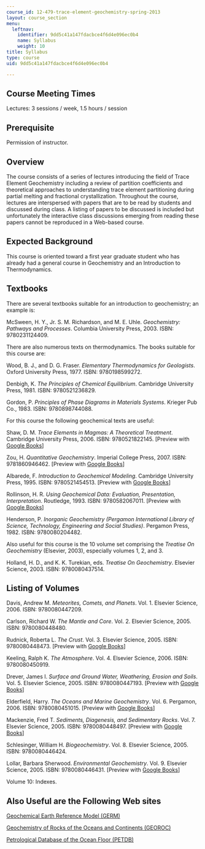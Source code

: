 ```yaml
---
course_id: 12-479-trace-element-geochemistry-spring-2013
layout: course_section
menu:
  leftnav:
    identifier: 9dd5c41a147fdacbce4f6d4e096ec0b4
    name: Syllabus
    weight: 10
title: Syllabus
type: course
uid: 9dd5c41a147fdacbce4f6d4e096ec0b4

---
```


Course Meeting Times
--------------------

Lectures: 3 sessions / week, 1.5 hours / session

Prerequisite
------------

Permission of instructor.

Overview
--------

The course consists of a series of lectures introducing the field of Trace Element Geochemistry including a review of partition coefficients and theoretical approaches to understanding trace element partitioning during partial melting and fractional crystallization. Throughout the course, lectures are interspersed with papers that are to be read by students and discussed during class. A listing of papers to be discussed is included but unfortunately the interactive class discussions emerging from reading these papers cannot be reproduced in a Web-based course.

Expected Background
-------------------

This course is oriented toward a first year graduate student who has already had a general course in Geochemistry and an Introduction to Thermodynamics.

Textbooks
---------

There are several textbooks suitable for an introduction to geochemistry; an example is:

McSween, H. Y., Jr. S. M. Richardson, and M. E. Uhle. _Geochemistry: Pathways and Processes_. Columbia University Press, 2003. ISBN: 9780231124409.

There are also numerous texts on thermodynamics. The books suitable for this course are:

Wood, B. J., and D. G. Fraser. _Elementary Thermodynamics for Geologists_. Oxford University Press, 1977. ISBN: 9780198599272.

Denbigh, K. _The Principles of Chemical Equilibrium_. Cambridge University Press, 1981. ISBN: 9780521236829.

Gordon, P. _Principles of Phase Diagrams in Materials Systems_. Krieger Pub Co., 1983. ISBN: 9780898744088.

For this course the following geochemical texts are useful:

Shaw, D. M. _Trace Elements in Magmas: A Theoretical Treatment_. Cambridge University Press, 2006. ISBN: 9780521822145. \[Preview with [Google Books](http://books.google.com/books?id=UNOuCO2qw_8C&printsec=frontcover)\]

Zou, H. _Quantitative Geochemistry_. Imperial College Press, 2007. ISBN: 9781860946462. \[Preview with [Google Books](http://books.google.com/books?id=luGKbpguK-MC&printsec=frontcover)\]

Albarede, F. _Introduction to Geochemical Modeling_. Cambridge University Press, 1995. ISBN: 9780521454513. \[Preview with [Google Books](http://books.google.com/books?id=K2I9_LHXYW4C&printsec=frontcover)\]

Rollinson, H. R. _Using Geochemical Data: Evaluation, Presentation, Interpretation_. Routledge, 1993. ISBN: 9780582067011. \[Preview with [Google Books](http://books.google.com/books?id=2uGsAgAAQBAJ&printsec=frontcover)\]

Henderson, P. _Inorganic Geochemistry (Pergamon International Library of Science, Technology, Engineering and Social Studies)_. Pergamon Press, 1982. ISBN: 9780080204482.

Also useful for this course is the 10 volume set comprising the _Treatise On Geochemistry_ (Elsevier, 2003), especially volumes 1, 2, and 3.

Holland, H. D., and K. K. Turekian, eds. _Treatise On Geochemistry_. Elsevier Science, 2003. ISBN: 9780080437514.

Listing of Volumes
------------------

Davis, Andrew M. _Meteorites, Comets, and Planets_. Vol. 1. Elsevier Science, 2006. ISBN: 9780080447209.

Carlson, Richard W. _The Mantle and Core_. Vol. 2. Elsevier Science, 2005. ISBN: 9780080448480.

Rudnick, Roberta L. _The Crust_. Vol. 3. Elsevier Science, 2005. ISBN: 9780080448473. \[Preview with [Google Books](http://books.google.com/books?id=QT52UZxDFwgC&printsec=frontcover)\]

Keeling, Ralph K. _The Atmosphere_. Vol. 4. Elsevier Science, 2006. ISBN: 9780080450919.

Drever, James I. _Surface and Ground Water, Weathering, Erosion and Soils_. Vol. 5. Elsevier Science, 2005. ISBN: 9780080447193. \[Preview with [Google Books](http://books.google.com/books?id=7NbGsXg96OAC&printsec=frontcover)\]

Elderfield, Harry. _The Oceans and Marine Geochemistry_. Vol. 6. Pergamon, 2006. ISBN: 9780080451015. \[Preview with [Google Books](http://books.google.com/books?id=BnZ77tb18UEC&printsec=frontcover)\]

Mackenzie, Fred T. _Sediments, Diagenesis, and Sedimentary Rocks_. Vol. 7. Elsevier Science, 2005. ISBN: 9780080448497. \[Preview with [Google Books](http://books.google.com/books?id=K8M3FOL3MZgC&printsec=frontcover)\]

Schlesinger, William H. _Biogeochemistry_. Vol. 8. Elsevier Science, 2005. ISBN: 9780080446424.

Lollar, Barbara Sherwood. _Environmental Geochemistry_. Vol. 9. Elsevier Science, 2005. ISBN: 9780080446431. \[Preview with [Google Books](http://books.google.com/books?id=_NdjXZ4IU0EC&printsec=frontcover)\]

Volume 10: Indexes.

Also Useful are the Following Web sites
---------------------------------------

[Geochemical Earth Reference Model (GERM)](http://earthref.org/GERM/)

[Geochemistry of Rocks of the Oceans and Continents (GEOROC)](http://georoc.mpch-mainz.gwdg.de/georoc/)

[Petrological Database of the Ocean Floor (PETDB)](http://www.petdb.org/)